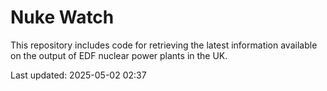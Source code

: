 # Nuke Watch

This repository includes code for retrieving the latest information available on the output of EDF nuclear power plants in the UK.

Last updated: 2025-05-02 02:37